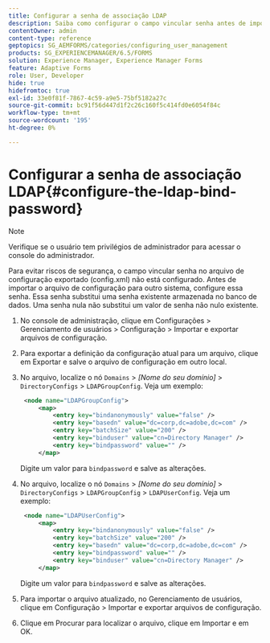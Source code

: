 ```yaml
---
title: Configurar a senha de associação LDAP
description: Saiba como configurar o campo vincular senha antes de importar o arquivo de configuração para outro sistema.
contentOwner: admin
content-type: reference
geptopics: SG_AEMFORMS/categories/configuring_user_management
products: SG_EXPERIENCEMANAGER/6.5/FORMS
solution: Experience Manager, Experience Manager Forms
feature: Adaptive Forms
role: User, Developer
hide: true
hidefromtoc: true
exl-id: 33e0f81f-7867-4c59-a9e5-75bf5182a27c
source-git-commit: bc91f56d447d1f2c26c160f5c414fd0e6054f84c
workflow-type: tm+mt
source-wordcount: '195'
ht-degree: 0%

---
```


# Configurar a senha de associação LDAP{#configure-the-ldap-bind-password}

>[!NOTE]
> 
> Verifique se o usuário tem privilégios de administrador para acessar o console do administrador.

Para evitar riscos de segurança, o campo vincular senha no arquivo de configuração exportado (config.xml) não está configurado. Antes de importar o arquivo de configuração para outro sistema, configure essa senha. Essa senha substitui uma senha existente armazenada no banco de dados. Uma senha nula não substitui um valor de senha não nulo existente.

1. No console de administração, clique em Configurações > Gerenciamento de usuários > Configuração > Importar e exportar arquivos de configuração.
1. Para exportar a definição da configuração atual para um arquivo, clique em Exportar e salve o arquivo de configuração em outro local.
1. No arquivo, localize o nó `Domains` > *[Nome do seu domínio]* > `DirectoryConfigs` > `LDAPGroupConfig`. Veja um exemplo:

   ```xml
    <node name="LDAPGroupConfig">
        <map>
            <entry key="bindanonymously" value="false" />
            <entry key="basedn" value="dc=corp,dc=adobe,dc=com" />
            <entry key="batchSize" value="200" />
            <entry key="binduser" value="cn=Directory Manager" />
            <entry key="bindpassword" value="" />
        </map>
   ```

   Digite um valor para `bindpassword` e salve as alterações.

1. No arquivo, localize o nó `Domains` > *[Nome do seu domínio]* > `DirectoryConfigs` > `LDAPGroupConfig` > `LDAPUserConfig`. Veja um exemplo:

   ```xml
    <node name="LDAPUserConfig">
        <map>
            <entry key="bindanonymously" value="false" />
            <entry key="batchSize" value="200" />
            <entry key="basedn" value="dc=corp,dc=adobe,dc=com" />
            <entry key="bindpassword" value="" />
            <entry key="binduser" value="cn=Directory Manager" />
        </map>
   ```

   Digite um valor para `bindpassword` e salve as alterações.

1. Para importar o arquivo atualizado, no Gerenciamento de usuários, clique em Configuração > Importar e exportar arquivos de configuração.
1. Clique em Procurar para localizar o arquivo, clique em Importar e em OK.
